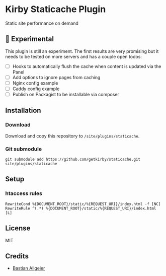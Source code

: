 # Kirby Staticache Plugin

Static site performance on demand

## 🚨 Experimental

This plugin is still an experiment. The first results are very promising but it needs to be tested on more servers and has a couple open todos:

- [ ] Hooks to automatically flush the cache when content is updated via the Panel
- [ ] Add options to ignore pages from caching
- [ ] Nginx config example
- [ ] Caddy config example
- [ ] Publish on Packagist to be installable via composer

## Installation

### Download

Download and copy this repository to `/site/plugins/staticache`.

### Git submodule

```
git submodule add https://github.com/getkirby/staticache.git site/plugins/staticache
```

## Setup

### htaccess rules

```
RewriteCond %{DOCUMENT_ROOT}/static/%{REQUEST_URI}/index.html -f [NC]
RewriteRule ^(.*) %{DOCUMENT_ROOT}/static/%{REQUEST_URI}/index.html [L]
```

## License

MIT

## Credits

- [Bastian Allgeier](https://getkirby.com/plugins/getkirby)
